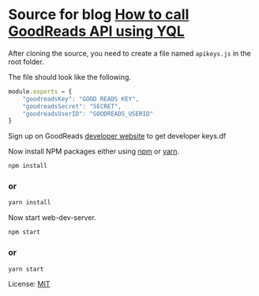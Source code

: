 # Source for blog [How to call GoodReads API using YQL](https://www.slightedgecoder.com/?p=470&preview=true)

After cloning the source, you need to create a file named `apikeys.js` in the root folder.

The file should look like the following.

```javascript
module.exports = {
    "goodreadsKey": "GOOD READS KEY",
    "goodreadsSecret": "SECRET",
    "goodreadsUserID": "GOODREADS_USERID"
}
```
Sign up on GoodReads [developer website](https://www.goodreads.com/api/keys) to get developer keys.df

Now install NPM packages either using [npm](https://www.npmjs.com/) or [yarn](https://yarnpkg.com/en/).

```bash
npm install
```
### or

```bash
yarn install
```

Now start web-dev-server.

```bash
npm start
```
### or
```bash
yarn start
```


License: [MIT](https://opensource.org/licenses/MIT)



